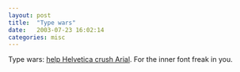 ```yaml
---
layout: post
title:  "Type wars"
date:   2003-07-23 16:02:14
categories: misc
---
```

Type wars: <a href="http://www.mimeartist.com/helvetica/">help Helvetica crush Arial</a>. For the inner font freak in you.

